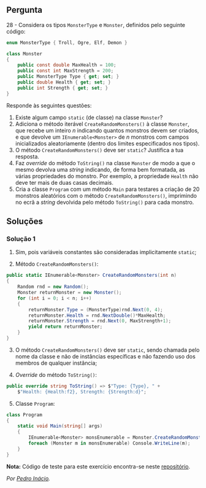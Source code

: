 ## Pergunta

28 -  Considera os tipos `MonsterType` e `Monster`, definidos pelo seguinte
código:

```cs
enum MonsterType { Troll, Ogre, Elf, Demon }
```

```cs
class Monster
{
    public const double MaxHealth = 100;
    public const int MaxStrength = 200;
    public MonsterType Type { get; set; }
    public double Health { get; set; }
    public int Strength { get; set; }
}
```

Responde às seguintes questões:

1. Existe algum campo `static` (de classe) na classe `Monster`?
2. Adiciona o método iterável `CreateRandomMonsters()` à classe `Monster`, que
   recebe um inteiro _n_ indicando quantos monstros devem ser criados, e que
   devolve um `IEnumerable<Monster>` de _n_ monstros com campos inicializados
   aleatoriamente (dentro dos limites especificados nos tipos).
3. O método `CreateRandomMonsters()` deve ser `static`? Justifica a tua
   resposta.
4. Faz _override_ do método `ToString()` na classe `Monster` de modo a que o
   mesmo devolva uma _string_ indicando, de forma bem formatada, as várias
   propriedades do monstro. Por exemplo, a propriedade `Health` não deve ter
   mais de duas casas decimais.
5. Cria a classe `Program` com um método `Main` para testares a criação de 20
   monstros aleatórios com o método `CreateRandomMonsters()`, imprimindo no
   ecrã a _string_ devolvida pelo método `ToString()` para cada monstro.

## Soluções

### Solução 1

1. Sim, pois variáveis constantes são consideradas implicitamente `static`;

2. Método `CreateRandomMonsters()`:

```cs
public static IEnumerable<Monster> CreateRandomMonsters(int n)
{
    Random rnd = new Random();
    Monster returnMonster = new Monster();
    for (int i = 0; i < n; i++)
    {
        returnMonster.Type = (MonsterType)rnd.Next(0, 4);
        returnMonster.Health = rnd.NextDouble()*MaxHealth;
        returnMonster.Strength = rnd.Next(0, MaxStrength+1);
        yield return returnMonster;
    }
}
```

3. O método `CreateRandomMonsters()` deve ser `static`, sendo chamada pelo 
nome da classe e não de instâncias específicas e não fazendo uso dos membros
de qualquer instância;

4. *Override* do método `ToString()`:

```cs
public override string ToString() => $"Type: {Type}, " +
    $"Health: {Health:f2}, Strength: {Strength:d}";
```

5. Classe `Program`:

```cs
class Program
{
    static void Main(string[] args)
    {
        IEnumerable<Monster> monsEnumerable = Monster.CreateRandomMonsters(20);
        foreach (Monster m in monsEnumerable) Console.WriteLine(m);
    }
}
```

**Nota:** Código de teste para este exercício encontra-se neste
[repositório](https://github.com/PmaiWoW/LP2_Github_Exercises).

*Por [Pedro Inácio](https://github.com/PmaiWoW).*